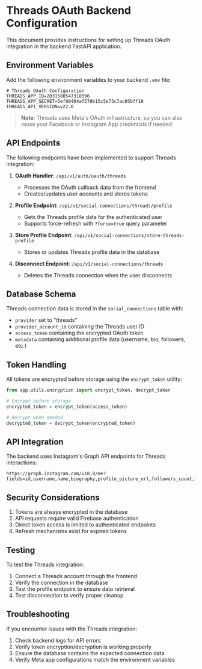 # Threads OAuth Backend Configuration

This document provides instructions for setting up Threads OAuth integration in the backend FastAPI application.

## Environment Variables

Add the following environment variables to your backend `.env` file:

```
# Threads OAuth Configuration
THREADS_APP_ID=2031580547318596
THREADS_APP_SECRET=5ef90404af570b15c5e73c7ac85bff18
THREADS_API_VERSION=v22.0
```

> **Note**: Threads uses Meta's OAuth infrastructure, so you can also reuse your Facebook or Instagram App credentials if needed.

## API Endpoints

The following endpoints have been implemented to support Threads integration:

1. **OAuth Handler**: `/api/v1/auth/oauth/threads`
   - Processes the OAuth callback data from the frontend
   - Creates/updates user accounts and stores tokens

2. **Profile Endpoint**: `/api/v1/social-connections/threads/profile`
   - Gets the Threads profile data for the authenticated user
   - Supports force-refresh with `?force=true` query parameter

3. **Store Profile Endpoint**: `/api/v1/social-connections/store-threads-profile`
   - Stores or updates Threads profile data in the database

4. **Disconnect Endpoint**: `/api/v1/social-connections/threads`
   - Deletes the Threads connection when the user disconnects

## Database Schema

Threads connection data is stored in the `social_connections` table with:
- `provider` set to "threads"
- `provider_account_id` containing the Threads user ID
- `access_token` containing the encrypted OAuth token
- `metadata` containing additional profile data (username, bio, followers, etc.)

## Token Handling

All tokens are encrypted before storage using the `encrypt_token` utility:

```python
from app.utils.encryption import encrypt_token, decrypt_token

# Encrypt before storage
encrypted_token = encrypt_token(access_token)

# Decrypt when needed
decrypted_token = decrypt_token(encrypted_token)
```

## API Integration

The backend uses Instagram's Graph API endpoints for Threads interactions:

```
https://graph.instagram.com/v18.0/me?fields=id,username,name,biography,profile_picture_url,followers_count,follows_count
```

## Security Considerations

1. Tokens are always encrypted in the database
2. API requests require valid Firebase authentication
3. Direct token access is limited to authenticated endpoints
4. Refresh mechanisms exist for expired tokens

## Testing

To test the Threads integration:

1. Connect a Threads account through the frontend
2. Verify the connection in the database
3. Test the profile endpoint to ensure data retrieval
4. Test disconnection to verify proper cleanup

## Troubleshooting

If you encounter issues with the Threads integration:

1. Check backend logs for API errors
2. Verify token encryption/decryption is working properly
3. Ensure the database contains the expected connection data
4. Verify Meta app configurations match the environment variables 